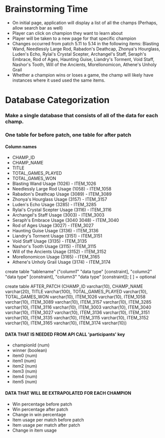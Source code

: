 # Brainstorming Time

* On initial page, application will display a list of all the champs (Perhaps, allow search bar as well)
* Player can click on champion they want to learn about
* Player will be taken to a new page for that specific champion
* Changes occurred from patch 5.11 to 5.14 in the following items: Blasting Wand, Needlessly Large Rod, Rabadon's Deathcap, Zhonya's Hourglass, Luden's Echo, Rylai's Crystal Scepter, Archangel's Staff, Seraph's Embrace, Rod of Ages, Haunting Guise, Liandry's Torment, Void Staff, Nashor's Tooth, Will of the Ancients, Morellonomicon, Athene's Unholy Grail
* Whether a champion wins or loses a game, the champ will likely have instances where it used used the same items. 



# Database Categorization
### Make a single database that consists of all of the data for each champ. 
### One table for before patch, one table for after patch



#### Column names
* CHAMP_ID
* CHAMP_NAME
* TITLE
* TOTAL_GAMES_PLAYED
* TOTAL_GAMES_WON
* Blasting Wand Usage (1026) - ITEM_1026
* Needlessly Large Rod Usage (1058) - ITEM_1058
* Rabadon's Deathcap Usage (3089) - ITEM_3089
* Zhonya's Hourglass Usage (3157) - ITEM_3157
* Luden's Echo Usage (3285) - ITEM_3285
* Rylai's Crystal Scepter Usage (3116) - ITEM_3116
* Archangel's Staff Usage (3003) - ITEM_3003
* Seraph's Embrace Usage (3040 3048) - ITEM_3040
* Rod of Ages Usage (3027) - ITEM_3027
* Haunting Guise Usage (3136) - ITEM_3136
* Liandry's Torment Usage (3151) - ITEM_3151
* Void Staff Usage (3135) - ITEM_3135
* Nashor's Tooth Usage (3115) - ITEM_3115
* Will of the Ancients Usage (3152) - ITEM_3152
* Morellonomicon Usage (3165) - ITEM_3165
* Athene's Unholy Grail Usage (3174) - ITEM_3174

create table "tablename"
("column1" "data type" 
         [constraint],
 "column2" "data type" 
         [constraint],
 "column3" "data type" 
        [constraint]);
 [ ] = optional

create table AFTER_PATCH
(CHAMP_ID varchar(10), 
CHAMP_NAME varchar(20), 
TITLE varchar(100), 
TOTAL_GAMES_PLAYED varchar(10),
TOTAL_GAMES_WON varchar(10),
ITEM_1026 varchar(10), 
ITEM_1058 varchar(10), 
ITEM_3089 varchar(10), 
ITEM_3157 varchar(10), 
ITEM_3285 varchar(10), 
ITEM_3116 varchar(10), 
ITEM_3003 varchar(10), 
ITEM_3040 varchar(10), 
ITEM_3027 varchar(10), 
ITEM_3136 varchar(10), 
ITEM_3151 varchar(10), 
ITEM_3135 varchar(10),
ITEM_3115 varchar(10), 
ITEM_3152 varchar(10), 
ITEM_3165 varchar(10),
ITEM_3174 varchar(10))

#### DATA THAT IS NEEDED FROM API CALL 'participants' key
* championId (num)
* winner (boolean)
* item0 (num)
* item1 (num)
* item2 (num)
* item3 (num)
* item4 (num)
* item5 (num)

#### DATA THAT WILL BE EXTRAPOLATED FOR EACH CHAMPION
* Win percentage before patch
* Win percentage after patch
* Change in win percentage
* Item usage per match before patch
* Item usage per match after patch
* Change in item usage